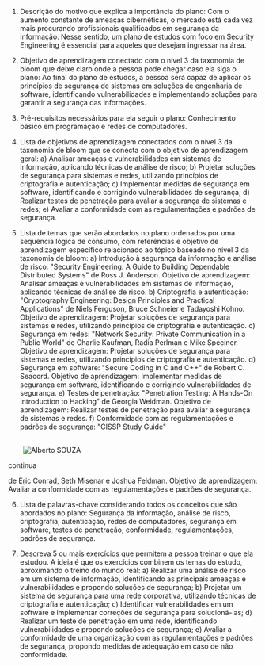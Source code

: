 
1.  Descrição do motivo que explica a importância do plano: Com o aumento constante de ameaças cibernéticas, o mercado está cada vez mais procurando profissionais qualificados em segurança da informação. Nesse sentido, um plano de estudos com foco em Security Engineering é essencial para aqueles que desejam ingressar na área.
    
2.  Objetivo de aprendizagem conectado com o nível 3 da taxonomia de bloom que deixe claro onde a pessoa pode chegar caso ela siga o plano: Ao final do plano de estudos, a pessoa será capaz de aplicar os princípios de segurança de sistemas em soluções de engenharia de software, identificando vulnerabilidades e implementando soluções para garantir a segurança das informações.
    
3.  Pré-requisitos necessários para ela seguir o plano: Conhecimento básico em programação e redes de computadores.
    
4.  Lista de objetivos de aprendizagem conectados com o nível 3 da taxonomia de bloom que se conecta com o objetivo de aprendizagem geral: a) Analisar ameaças e vulnerabilidades em sistemas de informação, aplicando técnicas de análise de risco; b) Projetar soluções de segurança para sistemas e redes, utilizando princípios de criptografia e autenticação; c) Implementar medidas de segurança em software, identificando e corrigindo vulnerabilidades de segurança; d) Realizar testes de penetração para avaliar a segurança de sistemas e redes; e) Avaliar a conformidade com as regulamentações e padrões de segurança.
    
5.  Lista de temas que serão abordados no plano ordenados por uma sequência lógica de consumo, com referências e objetivo de aprendizagem específico relacionado ao tópico baseado no nível 3 da taxonomia de bloom: a) Introdução à segurança da informação e análise de risco: "Security Engineering: A Guide to Building Dependable Distributed Systems" de Ross J. Anderson. Objetivo de aprendizagem: Analisar ameaças e vulnerabilidades em sistemas de informação, aplicando técnicas de análise de risco. b) Criptografia e autenticação: "Cryptography Engineering: Design Principles and Practical Applications" de Niels Ferguson, Bruce Schneier e Tadayoshi Kohno. Objetivo de aprendizagem: Projetar soluções de segurança para sistemas e redes, utilizando princípios de criptografia e autenticação. c) Segurança em redes: "Network Security: Private Communication in a Public World" de Charlie Kaufman, Radia Perlman e Mike Speciner. Objetivo de aprendizagem: Projetar soluções de segurança para sistemas e redes, utilizando princípios de criptografia e autenticação. d) Segurança em software: "Secure Coding in C and C++" de Robert C. Seacord. Objetivo de aprendizagem: Implementar medidas de segurança em software, identificando e corrigindo vulnerabilidades de segurança. e) Testes de penetração: "Penetration Testing: A Hands-On Introduction to Hacking" de Georgia Weidman. Objetivo de aprendizagem: Realizar testes de penetração para avaliar a segurança de sistemas e redes. f) Conformidade com as regulamentações e padrões de segurança: "CISSP Study Guide"
    

![](data:image/svg+xml,%3csvg%20xmlns=%27http://www.w3.org/2000/svg%27%20version=%271.1%27%20width=%2730%27%20height=%2730%27/%3e)![Alberto SOUZA](/_next/image?url=https%3A%2F%2Flh3.googleusercontent.com%2Fa%2FAEdFTp54tSlfFS-8gBnA9N2_VrPAGaLfkaBkj64fqQXqaQ%3Ds96-c&w=64&q=75)

continua

de Eric Conrad, Seth Misenar e Joshua Feldman. Objetivo de aprendizagem: Avaliar a conformidade com as regulamentações e padrões de segurança.

6.  Lista de palavras-chave considerando todos os conceitos que são abordados no plano: Segurança da informação, análise de risco, criptografia, autenticação, redes de computadores, segurança em software, testes de penetração, conformidade, regulamentações, padrões de segurança.
    
7.  Descreva 5 ou mais exercícios que permitem a pessoa treinar o que ela estudou. A ideia é que os exercícios combinem os temas do estudo, aproximando o treino do mundo real: a) Realizar uma análise de risco em um sistema de informação, identificando as principais ameaças e vulnerabilidades e propondo soluções de segurança; b) Projetar um sistema de segurança para uma rede corporativa, utilizando técnicas de criptografia e autenticação; c) Identificar vulnerabilidades em um software e implementar correções de segurança para solucioná-las; d) Realizar um teste de penetração em uma rede, identificando vulnerabilidades e propondo soluções de segurança; e) Avaliar a conformidade de uma organização com as regulamentações e padrões de segurança, propondo medidas de adequação em caso de não conformidade.